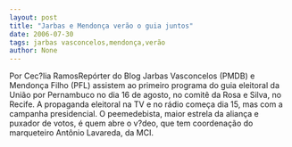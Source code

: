 ```yaml
---
layout: post
title: "Jarbas e Mendonça verão o guia juntos"
date: 2006-07-30
tags: jarbas vasconcelos,mendonça,verão
author: None
---
```

Por Cec?lia RamosRepórter do Blog
Jarbas Vasconcelos (PMDB) e Mendonça Filho (PFL) assistem ao primeiro programa do guia eleitoral da União por Pernambuco no dia 16 de agosto, no comitê da Rosa e Silva, no Recife.
A propaganda eleitoral na TV e no rádio começa dia 15, mas com a campanha presidencial.
O peemedebista, maior estrela da aliança e puxador de votos, é quem abre o v?deo, que tem coordenação do marqueteiro Antônio Lavareda, da MCI. 
